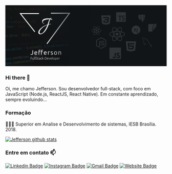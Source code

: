 
<img src="Frame 4.png">

### Hi there 👋

 Oi, me chamo Jefferson. Sou desenvolvedor full-stack, com foco em JavaScript (Node.js, ReactJS, React Native). Em constante aprendizado, sempre evoluindo...

### Formação
👨🏼‍🏫  Superior em Analise e Desenvolvimento de sistemas, IESB Brasília. 2018.

[![Jefferson github stats](https://github-readme-stats.vercel.app/api/top-langs/?username=jefferson00&theme=dark)](https://github.com/jefferson00/github-readme-stats)

### Entre em contato 📫

[![Linkedin Badge](https://img.shields.io/badge/-LinkedIn-blue?style=flat-square&logo=Linkedin&logoColor=white&link=https://www.linkedin.com/in/jefferson-c-silva-aa1b7b1a9/)](https://www.linkedin.com/in/jefferson-c-silva-aa1b7b1a9/)
[![Instagram Badge](https://img.shields.io/badge/-Instagram-1ca0f1?style=flat-square&labelColor=1ca0f1&logo=instagram&logoColor=white&link=https://www.instagram.com/jeffreyy_30/)](https://www.instagram.com/jeffreyy_30/)
[![Gmail Badge](https://img.shields.io/badge/-Gmail-ff0000?style=flat-square&labelColor=ff0000&logo=gmail&logoColor=white&link=mailto:jeffersonts00@gmail.com)](mailto:jeffersonts00@gmail.com)
[![Website Badge](https://img.shields.io/badge/-Website-111518?style=flat-square&labelColor=111518&logo=email&logoColor=white&link=https://www.jeffersondev.com.br/)](https://www.jeffersondev.com.br/)
<!--
**Jefferson00/Jefferson00** is a ✨ _special_ ✨ repository because its `README.md` (this file) appears on your GitHub profile.

Here are some ideas to get you started:

- 🔭 I’m currently working on ...
- 🌱 I’m currently learning ...
- 👯 I’m looking to collaborate on ...
- 🤔 I’m looking for help with ...
- 💬 Ask me about ...
- 📫 How to reach me: ...
- 😄 Pronouns: ...
- ⚡ Fun fact: ...
-->
